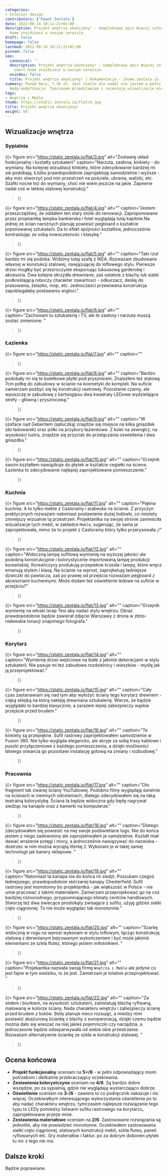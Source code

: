 ```yaml
---
categories:
- Interior design
contributors: ['Paweł Żentała']
date: 2022-08-14 10:11:21+01:00
description: Projekt wnętrza ukończony! - kompleksowy opis Więcej informacji na smart
  home znajdziesz w naszym serwisie.
draft: false
homepage: false
lastmod: 2022-08-14 10:11:21+01:00
pinned: false
seo:
  canonical: ''
  description: Projekt wnętrza ukończony! - kompleksowy opis Więcej informacji na
    smart home znajdziesz w naszym serwisie.
  noindex: false
  title: Projekt wnętrza ukończony! | Dokumentacja - ihome.zentala.io
summary: Ponad 6mcy, 7.5k zł. Jest nieźle ale nadal nie jestem w pełni zadowolony.
  Będą modyfikacje. Tymczasem przedstawiam i recenzuję wizualizacje mieszkania.
tags:
- Wnętrza i Meble
thumb: https://static.zentala.io/flat/4.jpg
title: Projekt wnętrza ukończony!
weight: 50
---
```



## Wizualizacje wnętrza



### Sypialnia
{{< figure
  src="https://static.zentala.io/flat/3.jpg"
  alt="Zostawię układ funkcjonalny i kształty sztukaterii"
  caption="Narzuta, zasłona, kinkiety - do wymiany. Na kolejnej wizualiacji kinkiety, które zdecydowanie bardziej mi sie podobają. Łóżko prawdopodobnie zaprojektuję samodzielnie i wyższe - aby móc stworzyć pod nim przestrzeń na pościele, ubrania, walizki, etc. Szafki nocne też do wymiany, choć nie wiem jeszcze na jakie. Zapewne nadal coś w lekkiej stalowej konstrukcji."
>}}

{{< figure
  src="https://static.zentala.io/flat/4.jpg"
  alt=""
  caption="Jestem przeszczęśliwy, że oddałem ten stary stolik do renowacji. Zaproponowane przez projetantkę lampka bankierska i fotel wyglądają tutaj kapitnie.Na jednej ze ścian narożnych planuję powiesić pegboard o kształcie prponowanej sztukaterii. Da to efekt spójności kształtów, jednocześnie kontrastując ze sobą nowoczesnośc i klasykę."
>}}

{{< figure
  src="https://static.zentala.io/flat/5.jpg"
  alt=""
  caption="Taki rzut bardzo mi się podoba. Widzimy tutaj szafę z IKEA. Rozważam zbudowane własnej w konstukcji stalowej, nawjązującej do loftowego stylu. Pierwsze drzwi mogłby być przezroczyste eksponując luksusową garderobę i akcesoria. Dwa kolejne skrzydła drewniane, zaś ostatnie z blachy lub siatki podkreślającą roboczy charakter zawartosci - odkurzacz, deskę do prasowania, żelazko, mop, etc. Jednocześci przewiwena konstrukcja zapobiegałaby postawaniu wigloci."
>}}

{{< figure
  src="https://static.zentala.io/flat/6.jpg"
  alt=""
  caption="Zachowam tu sztukaterię i TV, ale te zasłony i narzuta muszą zostać zmienione. "
>}}

### Łazienka

{{< figure
  src="https://static.zentala.io/flat/7.jpg"
  alt=""
  caption=""
>}}

{{< figure
  src="https://static.zentala.io/flat/8.jpg"
  alt=""
  caption="Bardzo podobały mi się te butelkowe płytki pod prysznicem. Znalazłem też stalową 7cm półkę do zabudowy w ścianie na kosmetyki do kompieli. Na suficie zamierzam pozbyć się tej konstrukcji rastrowej. Pozostanie czarny, ale wpuszczę w zabudowę z kartongipsu dwa kwadraty LEDowe wydzielające strefy - główną i prysznicową."
>}}

{{< figure
  src="https://static.zentala.io/flat/9.jpg"
  alt=""
  caption="W szaface nad Geberitem (spłuczką) znajdzie się miejsce na kilka gniazdek (do ładowarek) oraz półki na przybory łazienkowe. Z kolei na zewnątrz, na wysokości lustra, znajdzie się przycisk do przełączania oświetlenia i dwa gniazdka."
>}}

{{< figure
  src="https://static.zentala.io/flat/10.jpg"
  alt=""
  caption="Grzejnik swoim kształtem nawiązkuje do płytek w kształcie cegiełki na ściene. Łazienka to zdecydowanie najlepiej zaprojektowane pomieszczenie."
>}}

### Kuchnia

{{< figure
  src="https://static.zentala.io/flat/11.jpg"
  alt=""
  caption="Piękna kuchnia. A to tylko meble z Castoramy i arabeska na ścianie. Z przyczyn praktycznych rozważam natomiast postawienie dużej lodówki, co niestety zmniejszy wizualnie tą przestrzeń. Projektantka na swojej stronie zamieściła wizualizacje tych mebli, w zakładce `Meble`, sugerując, że sama je zaprojektowała, mimo że to projekt z Castoramy który tylko przerysowała ;/"
>}}

{{< figure
  src="https://static.zentala.io/flat/12.jpg"
  alt=""
  caption="Widoczną lampę sufitową wymienię na wyższej jakości ale podobną konstrukcyjnie i kolorystycznie importowaną lampę produkcji koreańskiej. Koreańczycy produkują przepiekne krzesła i lampy, które wręcz emanują stylem i klasą. Na ścianie na wprost, zaprojketuję ładniejsze dzwiczki do pawlacza, zaś po prawej od przejścia rozważam pegboard z akcesoriami kuchennymi. Może dodam też oświetlenie ledowe na suficie w przejściu?"
>}}

{{< figure
  src="https://static.zentala.io/flat/13.jpg"
  alt=""
  caption="Grzejnik wymienię na włoski Israp Tesi aby nadać stylu wnętrzu. Obraz prawdopodobnie będzie zawierał zdjęcie Warszawy z drona  w złoto-niebieskie tonacji znajomego fotografa."
>}}

### Korytarz



{{< figure
  src="https://static.zentala.io/flat/14.jpg"
  alt=""
  caption="Wymienię drzwi wejściowe na białe z jakimiś dekoracjami w stylu sztukaterii. Nie pasuje mi też zabudowa rozdzielnicy i wieszków - myślę jak ją przeprojektować."
>}}

{{< figure
  src="https://static.zentala.io/flat/15.jpg"
  alt=""
  caption="Cały czas zastanawiam się nad tym aby wyłożyć ściany tego korytarz drewnem - cięką sklejką na którą nakleję drewniana sztukaterię. Wierze, że będzie wyglądało to bardzej klasycznie, a zarazem lepiej zabezpieczy wąskie przejście przed brudem."
>}}

{{< figure
  src="https://static.zentala.io/flat/16.jpg"
  alt=""
  caption="Te kinkiety są przepiękne. Sufit rastrowy zaprojektowałem samodzielnie w Fusion 360. Nie tylko wygląda elegancko, ale skryje za sobą trasy kablowe i puszki przyłączeniowe z każdego pomieszczenia, a dzięki możliwości łatwego otwarcia go pozostawi instalację gotową na zmiany i rozbudowę."
>}}

### Pracownia

{{< figure
  src="https://static.zentala.io/flat/17.jpg"
  alt=""
  caption="Oto fragment tak zwanej ściany YouTubowej. Podobno filmy wyglądają świetnie na ścianach w ciemnych odceieniach, dlatego zdecydowałem się na taką teatralną kolorystykę. Ściana ta będzie widoczna gdy będę nagrywał siedząc na kanapie oraz z kamerki na komputerze."
>}}

{{< figure
  src="https://static.zentala.io/flat/18.jpg"
  alt=""
  caption="Dlatego zdecydowałem się powiesić na niej swoje podświetlane logo. Nie do końca jestem z niego zadowolony ale zaprojektwałem je samdzielnie. Kształt miał dawać wrażenie potęgi i mocy, a jednocześnie nawiązywać do nazwiska - dostrzec w nim można wyciątą literkę `Ż`. Wykonam je w takej samej technologii jak banery sklepowe. "
>}}

{{< figure
  src="https://static.zentala.io/flat/19.jpg"
  alt=""
  caption="Natomiast ta kanapa nie do końca mi siedzi. Poszukam czegoś ładnejszego, prawdopodobnie skórzanej kanapy Chesterfield. Sufit rastrowy jest monotonny bo projektantka - jak większość w Polsce - nie umie pracować z takimi materiałami. Zamierzam przeprojekować go na coś bardziej różnorodnego, przypominającego klimaty centrów handlowych. Stworzę też dwa świecące prostokąty zwisające z sufitu, użyję gdzieś siatki cięto ciągnionej. To nie może wyglądać tak monotonnie."
>}}

{{< figure
  src="https://static.zentala.io/flat/20.jpg"
  alt=""
  caption="Szarkę widoczną w rogu na wprost wykonam w stylu loftowym, łącząc konstrukcję stalową z derwnianym bejcowanym wykończeniem i być może jakimiś elementami ze szkła flutez, którego jestem miłośnikiem.  "
>}}

{{< figure
  src="https://static.zentala.io/flat/21.jpg"
  alt=""
  caption="Projekantka nazwała swoją firmę `Wnętrza i Meble` ale jedyne co jest fajne w tym siedziku, to że jest. Zamierzam je totalnie przeprojektować.  "
>}}

{{< figure
  src="https://static.zentala.io/flat/22.jpg"
  alt=""
  caption="Za stołem i biurkiem, na wysokość sztukaterii, zainstaluję blachę ryflwaną, malowaną w kolorze ściany. Nada charakteru wnętrzu i zabezpieczy ścianę przed brudem z butów. Stoły planuje nieco rozsująć, a miedzy nimi postawić abażurową ściankę z blachy z europeroracją, dzięki czemu będzie można dało się wieszać na niej jakieś pojemniczki czy narzędzia, a jednoczesnie będzie odseparwywała od siebie obie przestrzenie. Rozważam alternatywnie ściankę ze szkła w konstrukcji stalowej. "
>}}




## Ocena końcowa

* **Projekt funkcjonalny** oceniam na **5+/6** - w pełni odpowiadający moim potrzebom i delikatnie przekraczający oczekiwania.
* **Zestawienia kolorystczyne** oceniam na **4/6**. Są bardzo dobre wszędzie, po za sypialnią, gdzie nie wyglądają wystarczająco dobrze.
* **Oświetlenie** oceniam na **3-/6** - zawiera to co podręcznik nakazuje i nic więcej. Oczekiwałbym interesującego wykorzystania oświetlenia po to aby nadać charakteru wnętrzu, tymczasem najlepsze rozwiązanie tego typu to LEDy pomiedzy listwami sufitu rastrowego na korytarzu, zaprojektowane przeze mnie.
* **Zestawienia materiałowe** oceniam na **2/6**. Zastosowane rozwiązania są jednolite, aby nie powiedzieć monotonne. Oczekiwałem zastosowania siatki cięto ciągnionej, stalowych konstrukcji mebli, szkła flutes, paneli ryflowanych etc. Gry materiałów i faktur. po za dobrym doborem płytek tu nic z tego nie ma.

## Dalsze kroki

Będzie poprawiane.
